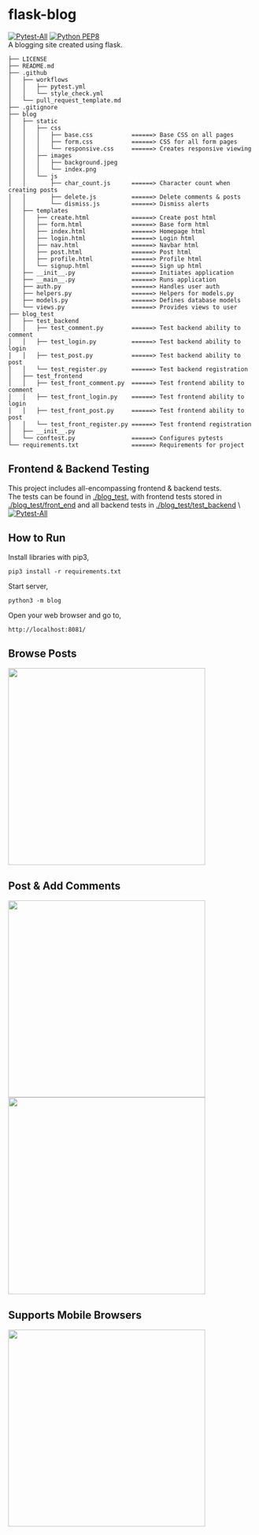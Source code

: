 # flask-blog
[![Pytest-All](https://github.com/tylerpitcher/flask-blog/actions/workflows/pytest.yml/badge.svg)](https://github.com/tylerpitcher/flask-blog/actions/workflows/pytest.yml)
[![Python PEP8](https://github.com/tylerpitcher/flask-blog/actions/workflows/style_check.yml/badge.svg)](https://github.com/tylerpitcher/flask-blog/actions/workflows/style_check.yml) <br />
A blogging site created using flask.
```
├── LICENSE
├── README.md
├── .github
│   ├── workflows
│   │   ├── pytest.yml
│   │   └── style_check.yml
│   └── pull_request_template.md
├── .gitignore
├── blog
│   ├── static 
│   │   ├── css
│   │   │   ├── base.css           ======> Base CSS on all pages
│   │   │   ├── form.css           ======> CSS for all form pages
│   │   │   └── responsive.css     ======> Creates responsive viewing
│   │   ├── images
│   │   │   ├── background.jpeg 
│   │   │   └── index.png       
│   │   └── js
│   │       ├── char_count.js      ======> Character count when creating posts
│   │       ├── delete.js          ======> Delete comments & posts
│   │       └── dismiss.js         ======> Dismiss alerts
│   ├── templates
│   │   ├── create.html            ======> Create post html
│   │   ├── form.html              ======> Base form html
│   │   ├── index.html             ======> Homepage html
│   │   ├── login.html             ======> Login html
│   │   ├── nav.html               ======> Navbar html
│   │   ├── post.html              ======> Post html
│   │   ├── profile.html           ======> Profile html
│   │   └── signup.html            ======> Sign up html
│   ├── __init__.py                ======> Initiates application
│   ├── __main__.py                ======> Runs application
│   ├── auth.py                    ======> Handles user auth
│   ├── helpers.py                 ======> Helpers for models.py
│   ├── models.py                  ======> Defines database models
│   └── views.py                   ======> Provides views to user
├── blog_test
│   ├── test_backend
│   │   ├── test_comment.py        ======> Test backend ability to comment
│   │   ├── test_login.py          ======> Test backend ability to login
│   │   ├── test_post.py           ======> Test backend ability to post
│   │   └── test_register.py       ======> Test backend registration
│   ├── test_frontend
│   │   ├── test_front_comment.py  ======> Test frontend ability to comment
│   │   ├── test_front_login.py    ======> Test frontend ability to login
│   │   ├── test_front_post.py     ======> Test frontend ability to post
│   │   └── test_front_register.py ======> Test frontend registration
│   ├── __init__.py
│   └── conftest.py                ======> Configures pytests
└── requirements.txt               ======> Requirements for project
```

## Frontend & Backend Testing 
This project includes all-encompassing frontend & backend tests. \
The tests can be found in <a href="https://github.com/tylerpitcher/flask-blog/tree/main/blog_test">./blog_test</a>,
 with frontend tests stored in <a href="https://github.com/tylerpitcher/flask-blog/tree/main/blog_test/test_frontend">./blog_test/front_end</a>
and all backend tests in <a href="https://github.com/tylerpitcher/flask-blog/tree/main/blog_test/test_backend">./blog_test/test_backend</a> \ <br />
[![Pytest-All](https://github.com/tylerpitcher/flask-blog/actions/workflows/pytest.yml/badge.svg)](https://github.com/tylerpitcher/flask-blog/actions/workflows/pytest.yml) 

## How to Run
Install libraries with pip3,
```
pip3 install -r requirements.txt
```
Start server,
```
python3 -m blog
```
Open your web browser and go to,
```
http://localhost:8081/
```

## Browse Posts
<img src="https://i.imgur.com/EIWor69.png" height="400">

## Post & Add Comments
<img src="https://i.imgur.com/ocSygoE.png" height="400">
<img src="https://i.imgur.com/T6UkW6G.png" height="400">

## Supports Mobile Browsers
<img src="https://i.imgur.com/31SsVcW.png" height="400">
